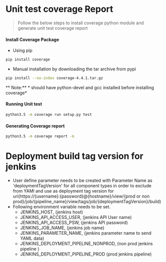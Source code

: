 # Unit test coverage Report
> Follow the below steps to install coverage python module and generate unit test coverage report

#### Install Coverage Package
- Using pip

```sh
pip install coverage
```

- Manual installation by downloading the tar archive from pypi

```sh
pip install --no-index coverage-4.4.1.tar.gz 
```

** Note:** * should have python-devel and gcc installed before installing coverage*

#### Running Unit test
```sh
python3.5 -m coverage run setup.py test
```
#### Generating Coverage report
```sh
python3.5 -m coverage report -m
```


# Deployment build tag version for jenkins 
- User define parameter needs to be created with Parameter Name as 'deploymentTagVersion' for all component types in order to exclude from YAMl and use as deployment tag version for uri(https://{username}:{password}@{hostname}/view/{prod or non prod}/job/{pipeline_name}/view/tags/job/{deploymentTagVersion}/build)
- Following environment variable needs to be set.
    - JENKINS_HOST, (jenkins host)
    - JENKINS_API_ACCESS_USER, (jenkins API User name)
    - JENKINS_API_ACCESS_PSW, (jenkins API  password)
    - JENKINS_JOB_NAME, (jenkins job name)
    - JENKINS_PARAMETER_NAME, (jenkins parameter name to send YAML data)
    - JENKINS_DEPLOYMENT_PIPELINE_NONPROD, (non prod jenkins pipeline )
    - JENKINS_DEPLOYMENT_PIPELINE_PROD (prod jenkins pipeline)



